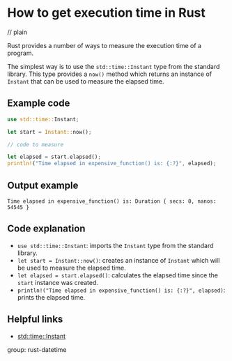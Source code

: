 # How to get execution time in Rust
// plain

Rust provides a number of ways to measure the execution time of a program.

The simplest way is to use the `std::time::Instant` type from the standard library. This type provides a `now()` method which returns an instance of `Instant` that can be used to measure the elapsed time.

## Example code

```rust
use std::time::Instant;

let start = Instant::now();

// code to measure

let elapsed = start.elapsed();
println!("Time elapsed in expensive_function() is: {:?}", elapsed);
```

## Output example

```
Time elapsed in expensive_function() is: Duration { secs: 0, nanos: 54545 }
```

## Code explanation

- `use std::time::Instant`: imports the `Instant` type from the standard library.
- `let start = Instant::now()`: creates an instance of `Instant` which will be used to measure the elapsed time.
- `let elapsed = start.elapsed()`: calculates the elapsed time since the `start` instance was created.
- `println!("Time elapsed in expensive_function() is: {:?}", elapsed)`: prints the elapsed time.

## Helpful links
- [std::time::Instant](https://doc.rust-lang.org/std/time/struct.Instant.html)

group: rust-datetime